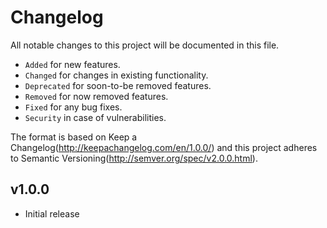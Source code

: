 # Changelog
All notable changes to this project will be documented in this file.
- `Added` for new features.
- `Changed` for changes in existing functionality.
- `Deprecated` for soon-to-be removed features.
- `Removed` for now removed features.
- `Fixed` for any bug fixes.
- `Security` in case of vulnerabilities.

The format is based on Keep a Changelog(http://keepachangelog.com/en/1.0.0/)
and this project adheres to Semantic Versioning(http://semver.org/spec/v2.0.0.html).

## v1.0.0
- Initial release